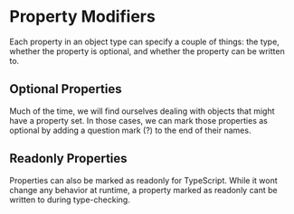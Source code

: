 # Property Modifiers

Each property in an object type can specify a couple of things: the type, whether the property is optional, and whether the property can be written to.

## Optional Properties

Much of the time, we will find ourselves dealing with objects that might have a property set. In those cases, we can mark those properties as optional by adding a question mark (?) to the end of their names.

## Readonly Properties

Properties can also be marked as readonly for TypeScript. While it wont change any behavior at runtime, a property marked as readonly cant be written to during type-checking.
